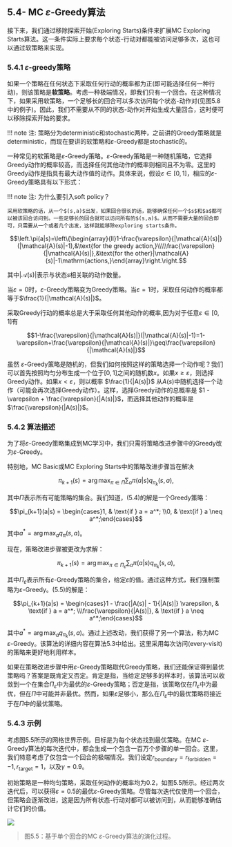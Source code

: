 ## 5.4- MC $\varepsilon$-Greedy算法

接下来，我们通过移除探索开始(Exploring Starts)条件来扩展MC Exploring Starts算法。这一条件实际上要求每个状态-行动对都能被访问足够多次，这也可以通过软策略来实现。

### 5.4.1 $\varepsilon$-greedy策略

如果一个策略在任何状态下采取任何行动的概率都为正(即可能选择任何一种行动)，则该策略是**软策略**。考虑一种极端情况，即我们只有一个回合。在这种情况下，如果采用软策略，一个足够长的回合可以多次访问每个状态-动作对(见图$5.8$中的例子)。因此，我们不需要从不同的状态-动作对开始生成大量回合，这时便可以移除探索开始的要求。

!!! note
    注: 策略分为deterministic和stochastic两种，之前讲的Greedy策略就是deterministic，而现在要讲的软策略和$\varepsilon$-Greedy都是stochastic的。

一种常见的软策略是$\varepsilon$-Greedy策略。$\varepsilon$-Greedy策略是一种随机策略，它选择Greedy动作的概率较高，而选择任何其他动作的概率则相同且不为零。这里的Greedy动作是指具有最大动作值的动作。具体来说，假设$\varepsilon\in[0,1]$，相应的$\varepsilon$-Greedy策略具有以下形式：

!!! note
    注: 为什么要引入soft policy？

    采用软策略的话，从一个$(s,a)$出发，如果回合很长的话，能够确保任何一个$s$和$a$都可以被该回合访问到。一些足够长的回合就可以访问所有的$(s,a)$。从而不需要大量的回合即可，只需要从一个或者几个出发，这样就能移除exploring starts条件。

    
$$\left.\pi(a|s)=\left\{\begin{array}{ll}1-\frac{\varepsilon}{|\mathcal{A}(s)|}(|\mathcal{A}(s)|-1),&\text{for the greedy action,}\\\\\frac{\varepsilon}{|\mathcal{A}(s)|},&\text{for the other}|\mathcal{A}(s)|-1\mathrm{actions,}\end{array}\right.\right.$$

其中$|\mathcal{A}(s)|$表示与状态$s$相关联的动作数量。

当$\varepsilon=0$时，$\varepsilon$-Greedy策略变为Greedy策略。当$\varepsilon = 1$时，采取任何动作的概率都等于$\frac{1}{|\mathcal{A}(s)|}$。

采取Greedy行动的概率总是大于采取任何其他动作的概率,因为对于任意$\varepsilon\in[0,1]$有

$$1-\frac{\varepsilon}{|\mathcal{A}(s)|}(|\mathcal{A}(s)|-1)=1-\varepsilon+\frac{\varepsilon}{|\mathcal{A}(s)|}\geq\frac{\varepsilon}{|\mathcal{A}(s)|}$$

虽然 $\varepsilon$-Greedy策略是随机的，但我们如何按照这样的策略选择一个动作呢？我们可以首先按照均匀分布生成一个位于$[0,1]$之间的随机数$x$。如果$x \geq \varepsilon$，则选择Greedy动作。如果$x < \varepsilon$，则以概率 $\frac{1}{|A(s)|}$ 从$A(s)$中随机选择一个动作（可能会再次选择Greedy动作）。这样，选择Greedy动作的总概率是 $1 - \varepsilon + \frac{\varepsilon}{|A(s)|}$，而选择其他动作的概率是 $\frac{\varepsilon}{|A(s)|}$。

### 5.4.2 算法描述

为了将$\varepsilon$-Greedy策略集成到MC学习中，我们只需将策略改进步骤中的Greedy改为$\varepsilon$-Greedy。

特别地，MC Basic或MC Exploring Starts中的策略改进步骤旨在解决

$$\pi_{k+1}(s) = \arg \max_{\pi \in \Pi} \sum_{a} \pi(a|s) q_{\pi_k}(s, a),\tag{5.4}$$

其中$\Pi$表示所有可能策略的集合。我们知道，$(5.4)$的解是一个Greedy策略：

$$\pi_{k+1}(a|s) = \begin{cases}1, & \text{if } a = a^*; \\0, & \text{if } a \neq a^*;\end{cases}$$

其中$a^* = \arg \max_a q_\pi(s, a)$。

现在，策略改进步骤被更改为求解：

$$\pi_{k+1}(s) = \arg \max_{\pi \in \Pi_\varepsilon} \sum_{a} \pi(a|s) q_{\pi_k}(s, a),\tag{5.5}$$

其中$\Pi_\varepsilon$表示所有$\varepsilon$-Greedy策略的集合，给定$\varepsilon$的值。通过这种方式，我们强制策略为$\varepsilon$-Greedy。$(5.5)$的解是：

$$\pi_{k+1}(a|s) = \begin{cases}1 - \frac{|A(s)| - 1}{|A(s)|} \varepsilon, & \text{if } a = a^*; \\\frac{\varepsilon}{|A(s)|}, & \text{if } a \neq a^*;\end{cases}$$

其中$a^* = \arg \max_a q_{\pi_k}(s, a)$。通过上述改动，我们获得了另一个算法，称为MC $\varepsilon$-Greedy。该算法的详细内容在算法$5.3$中给出。这里采用每次访问(every-visit)的策略来更好地利用样本。

如果在策略改进步骤中用$\varepsilon$-Greedy策略取代Greedy策略，我们还能保证得到最优策略吗？答案是既肯定又否定。肯定是指，当给定足够多的样本时，该算法可以收敛到一个在集合$\Pi_\varepsilon$中为最优的$\varepsilon$-Greedy策略；否定是指，该策略仅在$\Pi_\varepsilon$中为最优，但在$\Pi$中可能并非最优。然而，如果$\varepsilon$足够小，那么在$\Pi_\varepsilon$中的最优策略将接近于在$\Pi$中的最优策略。

### 5.4.3 示例

考虑图$5.5$所示的网格世界示例。目标是为每个状态找到最优策略。在MC $\varepsilon$-Greedy算法的每次迭代中，都会生成一个包含一百万个步骤的单一回合。这里，我们特意考虑了仅包含一个回合的极端情况。我们设定$r_\text{boundary} = r_\text{forbidden} = −1,r_\text{target} = 1$，以及$\gamma= 0.9$。

初始策略是一种均匀策略，采取任何动作的概率均为$0.2$，如图$5.5$所示。经过两次迭代后，可以获得$\varepsilon=0.5$的最优$\varepsilon$-Greedy策略。尽管每次迭代仅使用一个回合，但策略会逐渐改进，这是因为所有状态-行动对都可以被访问到，从而能够准确估计它们的价值。

 ![](../img/05/5.png)
 > 图$5.5$：基于单个回合的MC $\varepsilon$-Greedy算法的演化过程。

